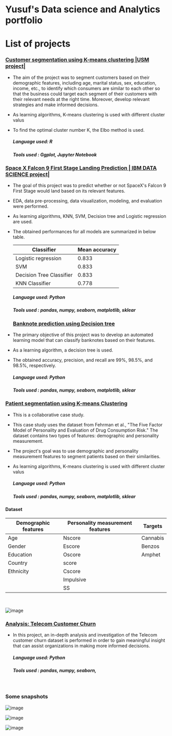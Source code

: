 # Yusuf's Data science and Analytics portfolio 

# List of projects 

### [Customer segmentation using K-means clustering |USM project|](https://github.com/Yuzerzef/Customer-segmentation-using-K-means)

* The aim of the project was to segment customers based on their demographic features, including age, marital status, sex, education, income, etc., to identify which consumers are similar to each other so that the business could target each segment of their customers with their relevant needs at the right time. Moreover, develop relevant strategies and make informed decisions.
* As learning algorithms, K-means clustering is used with different cluster valus
* To find the optimal cluster number K, the Elbo method is used.

  ##### Language used: R
  ##### Tools used : Ggplot, Jupyter Notebook 


### [Space X Falcon 9 First Stage Landing Prediction | IBM DATA SCIENCE project|](https://github.com/Yuzerzef/IBM-DATA-SCIENCE)

* The goal of this project was to predict whether or not SpaceX's Falcon 9 First Stage would land based on its relevant features.
* EDA, data pre-processing, data visualization, modeling, and evaluation were performed.
* As learning algorithms, KNN, SVM, Decision tree and Logistic regression are used.
* The obtained performances for all models are summarized in below table.
 
   | Classifier | Mean accuracy |
   |----|----|
   |Logistic regression | 0.833|
   |SVM |0.833| 
   |Decision Tree Classifier |0.833|
   |KNN Classifier |0.778|


  ##### Language used: Python
  ##### Tools used : pandas, numpy, seaborn, matplotlib, sklear
  
  ### [Banknote prediction using Decision tree](https://github.com/Yuzerzef/Banknote-prediction-using-Decision_tree) 

* The primary objective of this project was to develop an automated learning model that can classify banknotes based on their features.
* As a learning algorithm, a decision tree is used.
* The obtained accuracy, precision, and recall are 99%, 98.5%, and 98.5%, respectively.

  ##### Language used: Python
  ##### Tools used : pandas, numpy, seaborn, matplotlib, sklear

### [Patient segmentation using K-means Clustering](https://github.com/Yuzerzef/Patient-segmentation-using-K-means-Clustering)

* This is a collaborative case study.
* This case study uses the dataset from Fehrman et al., "The Five Factor Model of Personality and Evaluation of Drug Consumption Risk." The dataset contains two types of features: demographic and personality measurement. 
* The project's goal was to use demographic and personality measurement features to segment patients based on their similarities.
* As learning algorithms, K-means clustering is used with different cluster valus

  ##### Language used: Python
  ##### Tools used : pandas, numpy, seaborn, matplotlib, sklear
  
#### Dataset
   |Demographic features     |Personality measurement features | Targets|
   |---|---|---|
   |Age | Nscore|  Cannabis	|
   |Gender |  Escore| Benzos|
   |Education|  Oscore| Amphet|
   | Country          |          score|  |
   |Ethnicity                    |        Cscore|  
   |     |    Impulsive       |     |      
   |     |  SS|       | 

&emsp;


![image](https://user-images.githubusercontent.com/67466471/209580348-b112a9fb-12b8-4bdb-aed9-2bd9a84f4a38.png)


### [Analysis: Telecom Customer Churn](https://github.com/Yuzerzef/Analysis-Telecom-Customer-Churn)

* In this project, an in-depth analysis and investigation of the Telecom customer churn dataset is performed in order to gain meaningful insight that can assist organizations in making more informed decisions. 

  ##### Language used: Python
  ##### Tools used : pandas, numpy, seaborn,

&emsp;
### Some snapshots 

![image](https://user-images.githubusercontent.com/67466471/192094078-25a31fa9-a3bb-47e0-98dd-5600c04eb93e.png)

![image](https://user-images.githubusercontent.com/67466471/192094085-847c53f6-bdd7-4887-9f28-4fe852ba1a4e.png)

![image](https://user-images.githubusercontent.com/67466471/192094102-c8c90788-cb8f-4b50-aa08-75fc1a535558.png)


